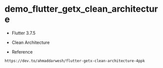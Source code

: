 # demo_flutter_getx_clean_architecture

- Flutter 3.7.5
- Clean Architecture

- Reference
```
https://dev.to/ahmaddarwesh/flutter-getx-clean-architecture-4ppk
```